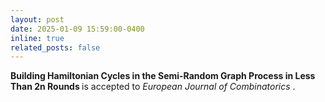 ```yaml
---
layout: post
date: 2025-01-09 15:59:00-0400
inline: true
related_posts: false
---
```


<b> Building Hamiltonian Cycles in the Semi-Random Graph Process in Less Than 2n Rounds </b> is accepted to <i> European Journal of Combinatorics </i>.


